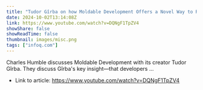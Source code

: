 ```yaml
---
title: "Tudor Gîrba on how Moldable Development Offers a Novel Way to Reason About Systems"
date: 2024-10-02T13:14:08Z
link: https://www.youtube.com/watch?v=DQNgF1TpZV4
showShare: false
showReadTime: false
thumbnail: images/misc.png
tags: ["infoq.com"]
---
```

Charles Humble discusses Moldable Development with its creator Tudor Gîrba. They discuss Gîrba's key insight—that developers ...

- Link to article: https://www.youtube.com/watch?v=DQNgF1TpZV4